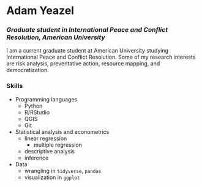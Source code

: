 # Adam Yeazel
### *Graduate student in International Peace and Conflict Resolution, American University*

I am a current graduate student at American University studying International Peace and Conflict Resolution. 
Some of my research interests are risk analysis, preventative action, resource mapping, and democratization. 

### Skills
- Programming languages 
   - Python
  - R/RStudio
  - QGIS
  - Git
- Statistical analysis and econometrics
  - linear regression
    - multiple regression
  - descriptive analysis 
  - inference 
- Data 
  - wrangling in `tidyverse`, `pandas`
  - visualization in `ggplot`
